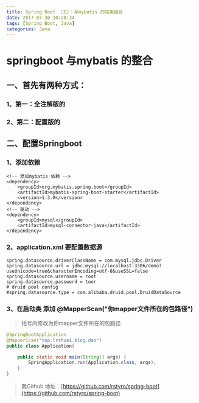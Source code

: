 ```yaml
---
title: Spring Boot （五）：与mybatis 的完美结合
date: 2017-07-30 10:28:34
tags: [Spring Boot, Java]
categories: Java
---
```

# springboot 与mybatis 的整合
## 一、首先有两种方式：
### 1、第一：全注解版的
### 2、第二：配置版的

## 二、配置Springboot
### 1、添加依赖
```
<!-- 添加mybatis 依赖 -->
<dependency>
    <groupId>org.mybatis.spring.boot</groupId>
    <artifactId>mybatis-spring-boot-starter</artifactId>
    <version>1.3.0</version>
</dependency>
<!-- 驱动 -->
<dependency>
    <groupId>mysql</groupId>
    <artifactId>mysql-connector-java</artifactId>
</dependency>
```
### 2、application.xml 要配置数据源
```
spring.datasource.driverClassName = com.mysql.jdbc.Driver
spring.datasource.url = jdbc:mysql://localhost:3306/demo?useUnicode=true&characterEncoding=utf-8&useSSL=false
spring.datasource.username = root
spring.datasource.password = toor
# druid pool config
#spring.datasource.type = com.alibaba.druid.pool.DruidDataSource
```
### 3、在启动类 添加 @MapperScan("你mapper文件所在的包路径")
> 括号内修改为你mapper文件所在的包路径

```java
@SpringBootApplication
@MapperScan("top.lrshuai.blog.dao")
public class Application{

	public static void main(String[] args) {
		SpringApplication.run(Application.class, args);
	}
}
```

> 我Github 地址：[https://github.com/rstyro/spring-boot](https://github.com/rstyro/spring-boot)
